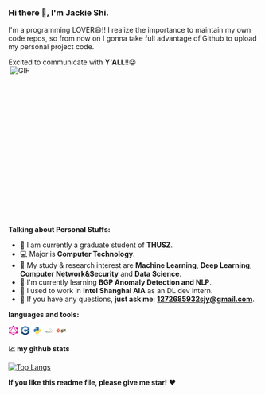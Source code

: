 ### Hi there 👋, I'm Jackie Shi.

I'm a programming LOVER:laughing:!! I realize the importance to maintain my own code repos, so from now on I gonna take full advantage of Github to upload my personal project code.

Excited to communicate with **Y'ALL**!!😜
<img align="right" alt="GIF" src="https://github.com/abhisheknaiidu/abhisheknaiidu/blob/master/code.gif?raw=true" width="500" height="320" />

**Talking about Personal Stuffs:**

- 🏫 I am currently a graduate student of **THUSZ**.
- 💻 Major is **Computer Technology**.
- :purple_heart: My study & research interest are **Machine Learning**, **Deep Learning**, **Computer Network&Security** and **Data Science**.
- 🌱 I'm currently learning **BGP Anomaly Detection and NLP**.
- :briefcase:	I used to work in **Intel Shanghai AIA** as an DL dev intern.
- 💬 If you have any questions, **just ask me**: **1272685932sjy@gmail.com**.

  

**languages and tools:**  

<code><img height="20" src="https://raw.githubusercontent.com/github/explore/5c058a388828bb5fde0bcafd4bc867b5bb3f26f3/topics/graphql/graphql.png"></code>
<code><img height="20" src="https://raw.githubusercontent.com/github/explore/80688e429a7d4ef2fca1e82350fe8e3517d3494d/topics/cpp/cpp.png"></code>
<code><img height="20" src="https://raw.githubusercontent.com/github/explore/80688e429a7d4ef2fca1e82350fe8e3517d3494d/topics/python/python.png"></code>
<code><img height="20" src="https://raw.githubusercontent.com/github/explore/80688e429a7d4ef2fca1e82350fe8e3517d3494d/topics/mysql/mysql.png"></code>
<code><img height="20" src="https://raw.githubusercontent.com/github/explore/80688e429a7d4ef2fca1e82350fe8e3517d3494d/topics/git/git.png"></code>

**📈 my github stats**

[![Top Langs](https://github-readme-stats.vercel.app/api/top-langs/?username=Jackie-shi&layout=compact)](https://github.com/Jackie-shi/github-readme-stats)

**If you like this readme file, please give me star! ❤️**
